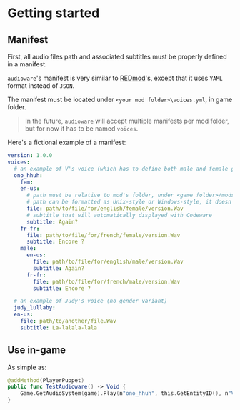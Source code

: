 # Getting started

## Manifest

First, all audio files path and associated subtitles must be properly defined in a manifest.

`audioware`'s manifest is very similar to [REDmod](https://wiki.redmodding.org/cyberpunk-2077-modding/for-mod-creators/modding-tools/redmod/audio-modding#audio-modding-manually)'s, except that it uses `YAML` format instead of `JSON`.

The manifest must be located under `<your mod folder>\voices.yml`, in game folder.

> In the future, `audioware` will accept multiple manifests per mod folder, but for now it has to be named `voices`.

Here's a fictional example of a manifest:

```yaml
version: 1.0.0
voices:
  # an example of V's voice (which has to define both male and female gender variants)
  ono_hhuh:
    fem:
    en-us:
      # path must be relative to mod's folder, under <game folder>/mods/<mod folder>
      # path can be formatted as Unix-style or Windows-style, it doesn't matter
      file: path/to/file/for/english/female/version.Wav
      # subtitle that will automatically displayed with Codeware
      subtitle: Again?
    fr-fr:
      file: path/to/file/for/french/female/version.Wav
      subtitle: Encore ?
    male:
      en-us:
        file: path/to/file/for/english/male/version.Wav
        subtitle: Again?
      fr-fr:
        file: path/to/file/for/french/male/version.Wav
        subtitle: Encore ?

  # an example of Judy's voice (no gender variant)
  judy_lullaby:
  en-us:
    file: path/to/another/file.Wav
    subtitle: La-lalala-lala
```

## Use in-game

As simple as:
```swift reds
@addMethod(PlayerPuppet)
public func TestAudioware() -> Void {
    Game.GetAudioSystem(game).Play(n"ono_hhuh", this.GetEntityID(), n"V");
}
```